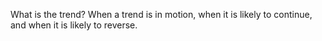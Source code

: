 
What is the trend? When a trend is in motion, when it is likely to continue, and when it is likely to reverse.

